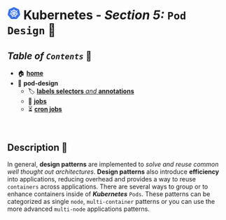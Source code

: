 # <img src="../00-resources/img/k8s.png" width="30px"> **Kubernetes** - ***Section 5:*** `Pod Design` 💠

## ***Table*** *of* ***`Contents`*** 📜

* 🏠 [**home**](https://github.com/aguerrero232/kubernetes-zero-to-pro/blob/main/README.md)
* 💠 **pod-design**
  * 🏷️ [**labels selectors** *and* **annotations**](22-labels-selectors-annotations/README.md)
  * 👔 [**jobs**](23-jobs/README.md)
  * ⏳ [**cron jobs**](24-cron-jobs/README.md)

<br />

## **Description** 👀

In general, **design patterns** are implemented to *solve and reuse common well thought out architectures*. **Design patterns** also introduce **efficiency** into applications, reducing overhead and provides a way to reuse `containers` across applications. There are several ways to group or to enhance containers inside of ***Kubernetes*** `Pods`. These patterns can be categorized as single `node`, `multi-container` patterns or you can use the more advanced `multi-node` applications patterns.
